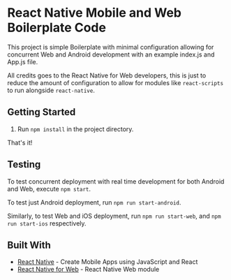 # React Native Mobile and Web Boilerplate Code
This project is simple Boilerplate with minimal configuration
allowing for concurrent Web and Android development with
an example index.js and App.js file.

All credits goes to the React Native for Web developers, this
is just to reduce the amount of configuration to allow for
modules like `react-scripts` to run alongside `react-native`.

## Getting Started

1. Run `npm install` in the project directory.

That's it!

## Testing

To test concurrent deployment with real time development for
both Android and Web, execute `npm start`. 

To test just Android deployment, run `npm run start-android`.

Similarly, to test Web and iOS deployment, run `npm run start-web`, 
and `npm run start-ios` respectively.

## Built With
* [React Native](https://facebook.github.io/react-native/) - Create Mobile Apps using JavaScript and React 
* [React Native for Web](https://github.com/necolas/react-native-web) - React Native Web module
